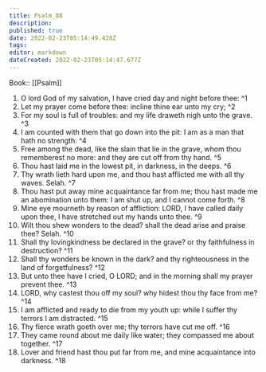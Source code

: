 ```yaml
---
title: Psalm_88
description: 
published: true
date: 2022-02-23T05:14:49.428Z
tags: 
editor: markdown
dateCreated: 2022-02-23T05:14:47.677Z
---
```


 Book:: [[Psalm]]
 1. O lord God of my salvation, I have cried day and night before thee: ^1
 2. Let my prayer come before thee: incline thine ear unto my cry; ^2
 3. For my soul is full of troubles: and my life draweth nigh unto the grave. ^3
 4. I am counted with them that go down into the pit: I am as a man that hath no strength: ^4
 5. Free among the dead, like the slain that lie in the grave, whom thou rememberest no more: and they are cut off from thy hand. ^5
 6. Thou hast laid me in the lowest pit, in darkness, in the deeps. ^6
 7. Thy wrath lieth hard upon me, and thou hast afflicted me with all thy waves. Selah. ^7
 8. Thou hast put away mine acquaintance far from me; thou hast made me an abomination unto them: I am shut up, and I cannot come forth. ^8
 9. Mine eye mourneth by reason of affliction: LORD, I have called daily upon thee, I have stretched out my hands unto thee. ^9
 10. Wilt thou shew wonders to the dead? shall the dead arise and praise thee? Selah. ^10
 11. Shall thy lovingkindness be declared in the grave? or thy faithfulness in destruction? ^11
 12. Shall thy wonders be known in the dark? and thy righteousness in the land of forgetfulness? ^12
 13. But unto thee have I cried, O LORD; and in the morning shall my prayer prevent thee. ^13
 14. LORD, why castest thou off my soul? why hidest thou thy face from me? ^14
 15. I am afflicted and ready to die from my youth up: while I suffer thy terrors I am distracted. ^15
 16. Thy fierce wrath goeth over me; thy terrors have cut me off. ^16
 17. They came round about me daily like water; they compassed me about together. ^17
 18. Lover and friend hast thou put far from me, and mine acquaintance into darkness. ^18
